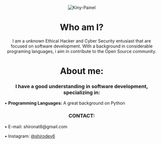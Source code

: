 <p align="center" ><img alt="Kiny-Painel" src="https://raw.githubusercontent.com/MicaelliMedeiros/micaellimedeiros/master/image/computer-illustration.png"></p>
<h1 align="center">Who am I?</h1>
<p align="center">I am a unknown Ethical Hacker and Cyber Security entusiast that are focused on software development. With a background in considerable programing languages, i aim in contribute to the Open Source community.</p>

<h1 align="center">About me:</h1>
<h3 align="center">I have a good understanding in software development, specializing in:</h3>

 • **Programming Languages:**
<a> A great background on Python</a>

<h3 align="center">CONTACT:</h3>
<a styles="color: 0A7UFF;"> • E-mail: shironat8@gmail.com</a>
<p styles="color: 0A8CFI;"> • Instagram: <a href="https://instagram.com/shirodev6">@shirodev6</a></p>
<p styles="color: 0A8CFI;"></p>
